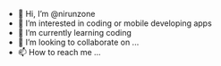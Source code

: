 - 👋 Hi, I’m @nirunzone
- 👀 I’m interested in coding or mobile developing apps
- 🌱 I’m currently learning coding
- 💞️ I’m looking to collaborate on ...
- 📫 How to reach me ...

<!---
nirunzone/nirunzone is a ✨ special ✨ repository because its `README.md` (this file) appears on your GitHub profile.
You can click the Preview link to take a look at your changes.
--->
